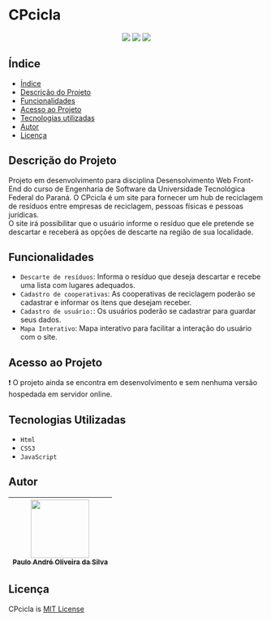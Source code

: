 <h1> CPcicla </h1>
<p align="center">
  <img loading="lazy" src="https://img.shields.io/badge/Status-Em_Desenvolvimento-green"/>
  <img loading="lazy" src="https://img.shields.io/badge/UTFPR-ebd834"/>
  <img loading="lazy" src="https://img.shields.io/badge/Sustentabilidade-green"/>
</p>

<h2>Índice</h2>

* [Índice](#índice)
* [Descrição do Projeto](#descrição-do-projeto)
* [Funcionalidades](#funcionalidades)
* [Acesso ao Projeto](#acesso-ao-projeto)
* [Tecnologias utilizadas](#tecnologias-utilizadas)
* [Autor](#autor)
* [Licença](#licença)

<h2>Descrição do Projeto</h2>
<p>
  Projeto em desenvolvimento para disciplina Desensolvimento Web Front-End do curso de Engenharia de Software da Universidade Tecnológica Federal do Paraná. O CPcicla é um site para fornecer um hub de reciclagem de resíduos entre empresas de reciclagem, pessoas físicas e pessoas jurídicas. <br>
  O site irá possibilitar que o usuário informe o resíduo que ele pretende se descartar e receberá as opções de descarte na região de sua localidade.
</p>

<h2>Funcionalidades</h2>

- `Descarte de resíduos`: Informa o resíduo que deseja descartar e recebe uma lista com lugares adequados.
- `Cadastro de cooperativas`: As cooperativas de reciclagem poderão se cadastrar e informar os itens que desejam receber.
- `Cadastro de usuário:`: Os usuários poderão se cadastrar para guardar seus dados.
- `Mapa Interativo`: Mapa interativo para facilitar a interação do usuário com o site.

<h2>Acesso ao Projeto</h2>
<p>
  ❗ O projeto ainda se encontra em desenvolvimento e sem nenhuma versão hospedada em servidor online.
</p>

<h2>Tecnologias Utilizadas</h2>

- `Html`
- `CSS3`
- `JavaScript`

<h2>Autor</h2>

| [<img loading="lazy" src="https://avatars.githubusercontent.com/u/147359503?v=4" width=115><br><sub>Paulo André Oliveira da Silva</sub>](https://github.com/pauloandre7)
| :---: |

<h2>Licença</h2>
<p>
  CPcicla is <a href="https://opensource.org/license/mit">MIT License</a>
</p>
